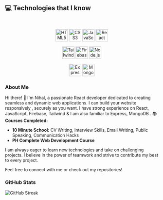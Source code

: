 ## :computer: Technologies that I know

<br>
<p align="center">
  <img src="https://www.vectorlogo.zone/logos/w3_html5/w3_html5-icon.svg" alt="HTML5" width="40" height="40"/>
  <img src="https://www.vectorlogo.zone/logos/w3_css/w3_css-icon.svg" alt="CSS3" width="40" height="40"/>
  <img src="https://www.vectorlogo.zone/logos/javascript/javascript-icon.svg" alt="JavaScript" width="40" height="40"/>
  <img src="https://www.vectorlogo.zone/logos/reactjs/reactjs-icon.svg" alt="React" width="40" height="40"/>
</p>
<p align="center">
  <img src="https://www.vectorlogo.zone/logos/tailwindcss/tailwindcss-icon.svg" alt="Tailwind CSS" width="40" height="40"/>
  <img src="https://www.vectorlogo.zone/logos/firebase/firebase-icon.svg" alt="Firebase" width="40" height="40"/>
  <img src="https://www.vectorlogo.zone/logos/nodejs/nodejs-icon.svg" alt="Node.js" width="40" height="40"/>
</p>
<p align="center">
  <img src="https://www.vectorlogo.zone/logos/expressjs/expressjs-icon.svg" alt="Express" width="40" height="40"/>
  <img src="https://www.vectorlogo.zone/logos/mongodb/mongodb-icon.svg" alt="MongoDB" width="40" height="40"/>
</p>

### About Me

Hi there! 👋 I'm Nihal, a passionate React developer dedicated to creating seamless and dynamic web applications. I can build your website responsively , securely as you want. I have strong experience on React, JavaScript, Firebase, Tailwind & I am also familiar to Express, MongoDB .
📚 **Courses Completed:**
- **10 Minute School:** CV Writing, Interview Skills, Email Writing, Public Speaking, Communication Hacks
- **PH Complete Web Development Course**

I am always eager to learn new technologies and take on challenging projects. I believe in the power of teamwork and strive to contribute my best to every project.

Feel free to connect with me or check out my repositories!

### GitHub Stats

![GitHub Streak](https://github-readme-streak-stats.herokuapp.com/?user=shopna-akter&theme=radical)
